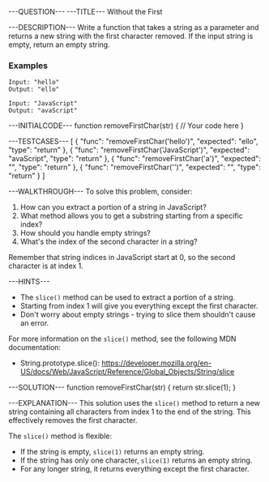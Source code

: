 ---QUESTION---
---TITLE---
Without the First

---DESCRIPTION---
Write a function that takes a string as a parameter and returns a new string with the first character removed. If the input string is empty, return an empty string.

### Examples
```
Input: "hello"
Output: "ello"

Input: "JavaScript"
Output: "avaScript"
```

---INITIALCODE---
function removeFirstChar(str) {
  // Your code here
}

---TESTCASES---
[
  { "func": "removeFirstChar('hello')", "expected": "ello", "type": "return" },
  { "func": "removeFirstChar('JavaScript')", "expected": "avaScript", "type": "return" },
  { "func": "removeFirstChar('a')", "expected": "", "type": "return" },
  { "func": "removeFirstChar('')", "expected": "", "type": "return" }
]

---WALKTHROUGH---
To solve this problem, consider:

1. How can you extract a portion of a string in JavaScript?
2. What method allows you to get a substring starting from a specific index?
3. How should you handle empty strings?
4. What's the index of the second character in a string?

Remember that string indices in JavaScript start at 0, so the second character is at index 1.

---HINTS---
- The `slice()` method can be used to extract a portion of a string.
- Starting from index 1 will give you everything except the first character.
- Don't worry about empty strings - trying to slice them shouldn't cause an error.

For more information on the `slice()` method, see the following MDN documentation:
- String.prototype.slice(): https://developer.mozilla.org/en-US/docs/Web/JavaScript/Reference/Global_Objects/String/slice

---SOLUTION---
function removeFirstChar(str) {
  return str.slice(1);
}

---EXPLANATION---
This solution uses the `slice()` method to return a new string containing all characters from index 1 to the end of the string. This effectively removes the first character.

The `slice()` method is flexible:
- If the string is empty, `slice(1)` returns an empty string.
- If the string has only one character, `slice(1)` returns an empty string.
- For any longer string, it returns everything except the first character.

